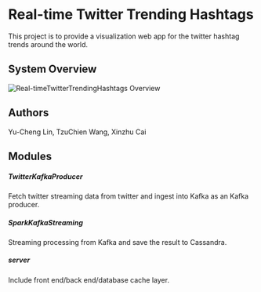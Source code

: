 # Real-time Twitter Trending Hashtags

This project is to provide a visualization web app for the twitter hashtag trends around the world. 

## System Overview
<img src='https://github.com/owen31302/Real-timeTwitterTrendingHashtags/blob/master/Readme/Powerpoint/SystemOverview.png?raw=true' title='Real-timeTwitterTrendingHashtags Overview' width='' alt='Real-timeTwitterTrendingHashtags Overview' />

## Authors
Yu-Cheng Lin, TzuChien Wang, Xinzhu Cai

## Modules
##### TwitterKafkaProducer  
Fetch twitter streaming data from twitter and ingest into Kafka as an Kafka producer.

##### SparkKafkaStreaming
Streaming processing from Kafka and save the result to Cassandra.

##### server
Include front end/back end/database cache layer.